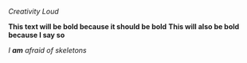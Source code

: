 *Creativity*
_Loud_

**This text will be bold because it should be bold**
__This will also be bold because I say so__

_I **am** afraid of skeletons_
